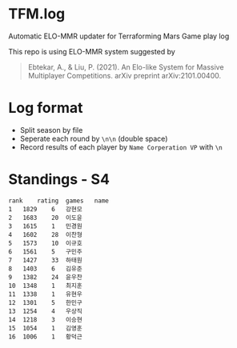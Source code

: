 # TFM.log
Automatic ELO-MMR updater for Terraforming Mars Game play log

This repo is using ELO-MMR system suggested by
> Ebtekar, A., & Liu, P. (2021). An Elo-like System for Massive Multiplayer Competitions. arXiv preprint arXiv:2101.00400.


# Log format
* Split season by file
* Seperate each round by `\n\n` (double space)
* Record results of each player by 
`Name Corperation VP`
with `\n`

# Standings - S4
```csv
rank	rating	games	name
1	1829	6	강현모
2	1683	20	이도윤
3	1615	1	민경원
4	1602	28	이찬형
5	1573	10	이규호
6	1561	5	구민주
7	1427	33	하태원
8	1403	6	김유준
9	1382	24	윤우찬
10	1348	1	최지훈
11	1338	1	유현우
12	1301	5	한민구
13	1254	4	우상직
14	1218	3	이승현
15	1054	1	김영훈
16	1006	1	황덕근
```
